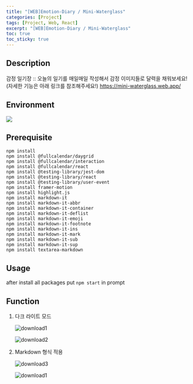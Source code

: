```yaml
---
title: "[WEB]Emotion-Diary / Mini-Waterglass"
categories: [Project]
tags: [Project, Web, React]
excerpt: "[WEB]Emotion-Diary / Mini-Waterglass"
toc: true
toc_sticky: true
---
```


## Description

감정 일기장 :: 오늘의 일기를 매일매일 작성해서 감정 이미지들로 달력을 채워보세요! (자세한 기능은 아래 링크를 참조해주세요!)
<https://mini-waterglass.web.app/>

## Environment

<img src="https://img.shields.io/badge/React-191A1B?style=flat&logo=React&logoColor=61DAFB"/>

## Prerequisite

```
npm install
npm install @fullcalendar/daygrid
npm install @fullcalendar/interaction
npm install @fullcalendar/react
npm install @testing-library/jest-dom
npm install @testing-library/react
npm install @testing-library/user-event
npm install framer-motion
npm install highlight.js
npm install markdown-it
npm install markdown-it-abbr
npm install markdown-it-container
npm install markdown-it-deflist
npm install markdown-it-emoji
npm install markdown-it-footnote
npm install markdown-it-ins
npm install markdown-it-mark
npm install markdown-it-sub
npm install markdown-it-sup
npm install textarea-markdown
```

## Usage

after install all packages put `npm start` in prompt

## Function

1. 다크 라이트 모드

   ![download1](https://user-images.githubusercontent.com/96654391/182692059-7b5cb826-3bc0-47fb-a882-930368e03c1d.png)

   ![download2](https://user-images.githubusercontent.com/96654391/182692068-ef31e71e-3aec-4e0b-a8c7-188e5e4f2118.png)

2. Markdown 형식 적용

   ![download3](https://user-images.githubusercontent.com/96654391/182692489-aa28c894-770f-4f61-969b-bd3c3d29a144.png)

   ![download1](https://user-images.githubusercontent.com/96654391/182692708-92c9a04e-0d2c-4cfa-a3b7-6465a55e8560.png)
